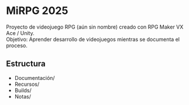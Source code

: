 # MiRPG 2025

Proyecto de videojuego RPG (aún sin nombre) creado con RPG Maker VX Ace / Unity.  
Objetivo: Aprender desarrollo de videojuegos mientras se documenta el proceso.

## Estructura
- Documentación/
- Recursos/
- Builds/
- Notas/
